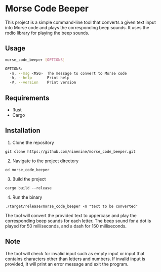 # Morse Code Beeper

This project is a simple command-line tool that converts a given text input into Morse code and plays the corresponding beep sounds. It uses the rodio library for playing the beep sounds.

## Usage

```bash
morse_code_beeper [OPTIONS]

OPTIONS:
  -m, --msg <MSG>  The message to convert to Morse code
  -h, --help       Print help
  -V, --version    Print version
```

## Requirements

- Rust
- Cargo

## Installation

1.  Clone the repository

`git clone https://github.com/ninenine/morse_code_beeper.git`

2.  Navigate to the project directory

`cd morse_code_beeper`

3.  Build the project

`cargo build --release`

4.  Run the binary

`./target/release/morse_code_beeper -m "text to be converted"`

The tool will convert the provided text to uppercase and play the corresponding beep sounds for each letter. The beep sound for a dot is played for 50 milliseconds, and a dash for 150 milliseconds.

## Note

The tool will check for invalid input such as empty input or input that contains characters other than letters and numbers. If invalid input is provided, it will print an error message and exit the program.
